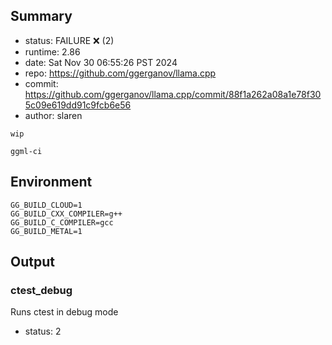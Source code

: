 ## Summary

- status:  FAILURE ❌ (2)
- runtime: 2.86
- date:    Sat Nov 30 06:55:26 PST 2024
- repo:    https://github.com/ggerganov/llama.cpp
- commit:  https://github.com/ggerganov/llama.cpp/commit/88f1a262a08a1e78f305c09e619dd91c9fcb6e56
- author:  slaren
```
wip

ggml-ci
```

## Environment

```
GG_BUILD_CLOUD=1
GG_BUILD_CXX_COMPILER=g++
GG_BUILD_C_COMPILER=gcc
GG_BUILD_METAL=1
```

## Output

### ctest_debug

Runs ctest in debug mode
- status: 2
```

```

